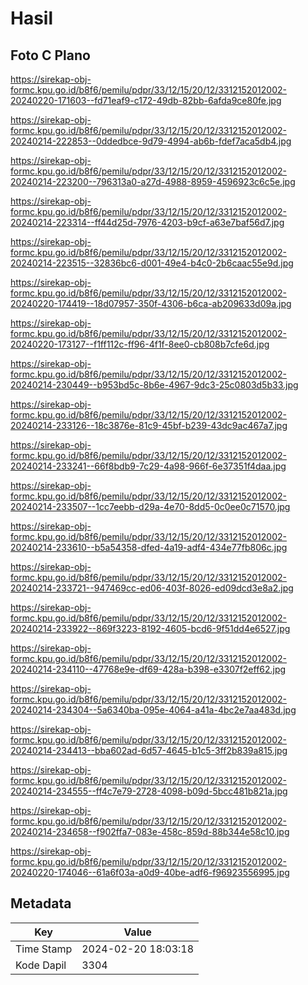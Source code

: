 # Hasil

## Foto C Plano

https://sirekap-obj-formc.kpu.go.id/b8f6/pemilu/pdpr/33/12/15/20/12/3312152012002-20240220-171603--fd71eaf9-c172-49db-82bb-6afda9ce80fe.jpg

https://sirekap-obj-formc.kpu.go.id/b8f6/pemilu/pdpr/33/12/15/20/12/3312152012002-20240214-222853--0ddedbce-9d79-4994-ab6b-fdef7aca5db4.jpg

https://sirekap-obj-formc.kpu.go.id/b8f6/pemilu/pdpr/33/12/15/20/12/3312152012002-20240214-223200--796313a0-a27d-4988-8959-4596923c6c5e.jpg

https://sirekap-obj-formc.kpu.go.id/b8f6/pemilu/pdpr/33/12/15/20/12/3312152012002-20240214-223314--ff44d25d-7976-4203-b9cf-a63e7baf56d7.jpg

https://sirekap-obj-formc.kpu.go.id/b8f6/pemilu/pdpr/33/12/15/20/12/3312152012002-20240214-223515--32836bc6-d001-49e4-b4c0-2b6caac55e9d.jpg

https://sirekap-obj-formc.kpu.go.id/b8f6/pemilu/pdpr/33/12/15/20/12/3312152012002-20240220-174419--18d07957-350f-4306-b6ca-ab209633d09a.jpg

https://sirekap-obj-formc.kpu.go.id/b8f6/pemilu/pdpr/33/12/15/20/12/3312152012002-20240220-173127--f1ff112c-ff96-4f1f-8ee0-cb808b7cfe6d.jpg

https://sirekap-obj-formc.kpu.go.id/b8f6/pemilu/pdpr/33/12/15/20/12/3312152012002-20240214-230449--b953bd5c-8b6e-4967-9dc3-25c0803d5b33.jpg

https://sirekap-obj-formc.kpu.go.id/b8f6/pemilu/pdpr/33/12/15/20/12/3312152012002-20240214-233126--18c3876e-81c9-45bf-b239-43dc9ac467a7.jpg

https://sirekap-obj-formc.kpu.go.id/b8f6/pemilu/pdpr/33/12/15/20/12/3312152012002-20240214-233241--66f8bdb9-7c29-4a98-966f-6e37351f4daa.jpg

https://sirekap-obj-formc.kpu.go.id/b8f6/pemilu/pdpr/33/12/15/20/12/3312152012002-20240214-233507--1cc7eebb-d29a-4e70-8dd5-0c0ee0c71570.jpg

https://sirekap-obj-formc.kpu.go.id/b8f6/pemilu/pdpr/33/12/15/20/12/3312152012002-20240214-233610--b5a54358-dfed-4a19-adf4-434e77fb806c.jpg

https://sirekap-obj-formc.kpu.go.id/b8f6/pemilu/pdpr/33/12/15/20/12/3312152012002-20240214-233721--947469cc-ed06-403f-8026-ed09dcd3e8a2.jpg

https://sirekap-obj-formc.kpu.go.id/b8f6/pemilu/pdpr/33/12/15/20/12/3312152012002-20240214-233922--869f3223-8192-4605-bcd6-9f51dd4e6527.jpg

https://sirekap-obj-formc.kpu.go.id/b8f6/pemilu/pdpr/33/12/15/20/12/3312152012002-20240214-234110--47768e9e-df69-428a-b398-e3307f2eff62.jpg

https://sirekap-obj-formc.kpu.go.id/b8f6/pemilu/pdpr/33/12/15/20/12/3312152012002-20240214-234304--5a6340ba-095e-4064-a41a-4bc2e7aa483d.jpg

https://sirekap-obj-formc.kpu.go.id/b8f6/pemilu/pdpr/33/12/15/20/12/3312152012002-20240214-234413--bba602ad-6d57-4645-b1c5-3ff2b839a815.jpg

https://sirekap-obj-formc.kpu.go.id/b8f6/pemilu/pdpr/33/12/15/20/12/3312152012002-20240214-234555--ff4c7e79-2728-4098-b09d-5bcc481b821a.jpg

https://sirekap-obj-formc.kpu.go.id/b8f6/pemilu/pdpr/33/12/15/20/12/3312152012002-20240214-234658--f902ffa7-083e-458c-859d-88b344e58c10.jpg

https://sirekap-obj-formc.kpu.go.id/b8f6/pemilu/pdpr/33/12/15/20/12/3312152012002-20240220-174046--61a6f03a-a0d9-40be-adf6-f96923556995.jpg


## Metadata

| Key        | Value               |
| ---------- | ------------------- |
| Time Stamp | 2024-02-20 18:03:18 |
| Kode Dapil | 3304                |



